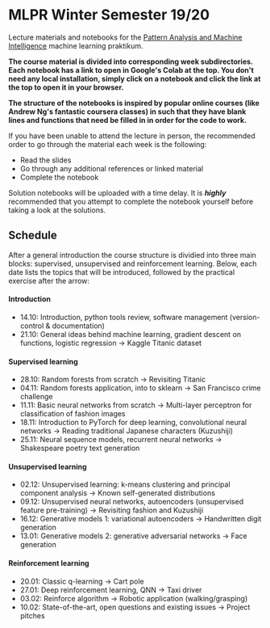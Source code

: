 # MLPR Winter Semester 19/20

Lecture materials and notebooks for the [Pattern Analysis and Machine Intelligence](https://qis.server.uni-frankfurt.de/qisserver/rds?state=verpublish&status=init&vmfile=no&publishid=287161&moduleCall=webInfo&publishConfFile=webInfo&publishSubDir=veranstaltung) machine learning praktikum. 

**The course material is divided into corresponding week subdirectories. Each notebook has a link to open in Google's Colab at the top. You don't need any local installation, simply click on a notebook and click the link at the top to open it in your browser.**

**The structure of the notebooks is inspired by popular online courses (like Andrew Ng's fantastic coursera classes) in such that they have blank lines and functions that need be filled in in order for the code to work.**

If you have been unable to attend the lecture in person, the recommended order to go through the material each week is the following:

* Read the slides
* Go through any additional references or linked material
* Complete the notebook

Solution notebooks will be uploaded with a time delay. It is ***highly*** recommended that you attempt to complete the notebook yourself before taking a look at the solutions.

## Schedule 
After a general introduction the course structure is dividied into three main blocks: supervised, unsupervised and reinforcement learning. 
Below, each date lists the topics that will be introduced, followed by the practical exercise after the arrow:

#### Introduction
* 14.10: Introduction, python tools review, software management (version-control & documentation)  
* 21.10: General ideas behind machine learning, gradient descent on functions, logistic regression -> Kaggle Titanic dataset

#### Supervised learning
* 28.10: Random forests from scratch -> Revisiting Titanic 
* 04.11: Random forests application, into to sklearn -> San Francisco crime challenge
* 11.11: Basic neural networks from scratch -> Multi-layer perceptron for classification of fashion images
* 18.11: Introduction to PyTorch for deep learning, convolutional neural networks -> Reading traditional Japanese characters (Kuzushiji)
* 25.11: Neural sequence models, recurrent neural networks -> Shakespeare poetry text generation

#### Unsupervised learning
* 02.12: Unsupervised learning: k-means clustering and principal component analysis -> Known self-generated distributions 
* 09.12: Unsupervised neural networks, autoencoders (unsupervised feature pre-training) -> Revisiting fashion and Kuzushiji
* 16.12: Generative models 1: variational autoencoders -> Handwritten digit generation
* 13.01: Generative models 2: generative adversarial networks -> Face generation

#### Reinforcement learning
* 20.01: Classic q-learning -> Cart pole
* 27.01: Deep reinforcement learning, QNN -> Taxi driver
* 03.02: Reinforce algorithm -> Robotic application (walking/grasping)
* 10.02: State-of-the-art, open questions and existing issues -> Project pitches 
